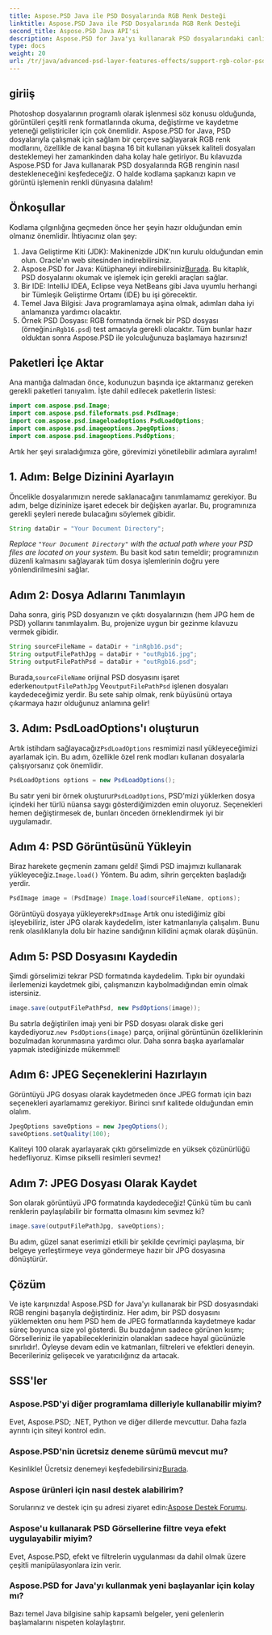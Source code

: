 ```yaml
---
title: Aspose.PSD Java ile PSD Dosyalarında RGB Renk Desteği
linktitle: Aspose.PSD Java ile PSD Dosyalarında RGB Renk Desteği
second_title: Aspose.PSD Java API'si
description: Aspose.PSD for Java'yı kullanarak PSD dosyalarındaki canlı RGB renklerinin kilidini açın! Resimlerinizi zahmetsizce geliştirmek ve kaydetmek için adım adım kılavuzumuzu izleyin.
type: docs
weight: 20
url: /tr/java/advanced-psd-layer-features-effects/support-rgb-color-psd-files/
---
```

## giriiş
Photoshop dosyalarının programlı olarak işlenmesi söz konusu olduğunda, görüntüleri çeşitli renk formatlarında okuma, değiştirme ve kaydetme yeteneği geliştiriciler için çok önemlidir. Aspose.PSD for Java, PSD dosyalarıyla çalışmak için sağlam bir çerçeve sağlayarak RGB renk modlarını, özellikle de kanal başına 16 bit kullanan yüksek kaliteli dosyaları desteklemeyi her zamankinden daha kolay hale getiriyor. Bu kılavuzda Aspose.PSD for Java kullanarak PSD dosyalarında RGB renginin nasıl destekleneceğini keşfedeceğiz. O halde kodlama şapkanızı kapın ve görüntü işlemenin renkli dünyasına dalalım!
## Önkoşullar
Kodlama çılgınlığına geçmeden önce her şeyin hazır olduğundan emin olmanız önemlidir. İhtiyacınız olan şey:
1. Java Geliştirme Kiti (JDK): Makinenizde JDK'nın kurulu olduğundan emin olun. Oracle'ın web sitesinden indirebilirsiniz.
2.  Aspose.PSD for Java: Kütüphaneyi indirebilirsiniz[Burada](https://releases.aspose.com/psd/java/). Bu kitaplık, PSD dosyalarını okumak ve işlemek için gerekli araçları sağlar.
3. Bir IDE: IntelliJ IDEA, Eclipse veya NetBeans gibi Java uyumlu herhangi bir Tümleşik Geliştirme Ortamı (IDE) bu işi görecektir.
4. Temel Java Bilgisi: Java programlamaya aşina olmak, adımları daha iyi anlamanıza yardımcı olacaktır.
5.  Örnek PSD Dosyası: RGB formatında örnek bir PSD dosyası (örneğin`inRgb16.psd`) test amacıyla gerekli olacaktır.
Tüm bunlar hazır olduktan sonra Aspose.PSD ile yolculuğunuza başlamaya hazırsınız!
## Paketleri İçe Aktar
Ana mantığa dalmadan önce, kodunuzun başında içe aktarmanız gereken gerekli paketleri tanıyalım. İşte dahil edilecek paketlerin listesi:
```java
import com.aspose.psd.Image;
import com.aspose.psd.fileformats.psd.PsdImage;
import com.aspose.psd.imageloadoptions.PsdLoadOptions;
import com.aspose.psd.imageoptions.JpegOptions;
import com.aspose.psd.imageoptions.PsdOptions;
```
Artık her şeyi sıraladığımıza göre, görevimizi yönetilebilir adımlara ayıralım!
## 1. Adım: Belge Dizinini Ayarlayın
Öncelikle dosyalarımızın nerede saklanacağını tanımlamamız gerekiyor. Bu adım, belge dizininize işaret edecek bir değişken ayarlar. Bu, programınıza gerekli şeyleri nerede bulacağını söylemek gibidir.
```java
String dataDir = "Your Document Directory";
```
*Replace `"Your Document Directory"` with the actual path where your PSD files are located on your system.* 
Bu basit kod satırı temeldir; programınızın düzenli kalmasını sağlayarak tüm dosya işlemlerinin doğru yere yönlendirilmesini sağlar.
## Adım 2: Dosya Adlarını Tanımlayın
Daha sonra, giriş PSD dosyanızın ve çıktı dosyalarınızın (hem JPG hem de PSD) yollarını tanımlayalım. Bu, projenize uygun bir gezinme kılavuzu vermek gibidir.
```java
String sourceFileName = dataDir + "inRgb16.psd";
String outputFilePathJpg = dataDir + "outRgb16.jpg";
String outputFilePathPsd = dataDir + "outRgb16.psd";
```
 Burada,`sourceFileName` orijinal PSD dosyasını işaret ederken`outputFilePathJpg` Ve`outputFilePathPsd` işlenen dosyaları kaydedeceğimiz yerdir. Bu sete sahip olmak, renk büyüsünü ortaya çıkarmaya hazır olduğunuz anlamına gelir!
## 3. Adım: PsdLoadOptions'ı oluşturun
 Artık istihdam sağlayacağız`PsdLoadOptions` resmimizi nasıl yükleyeceğimizi ayarlamak için. Bu adım, özellikle özel renk modları kullanan dosyalarla çalışıyorsanız çok önemlidir.
```java
PsdLoadOptions options = new PsdLoadOptions();
```
 Bu satır yeni bir örnek oluşturur`PsdLoadOptions`, PSD'mizi yüklerken dosya içindeki her türlü nüansa saygı gösterdiğimizden emin oluyoruz. Seçenekleri hemen değiştirmesek de, bunları önceden örneklendirmek iyi bir uygulamadır.
## Adım 4: PSD Görüntüsünü Yükleyin
Biraz harekete geçmenin zamanı geldi! Şimdi PSD imajımızı kullanarak yükleyeceğiz.`Image.load()` Yöntem. Bu adım, sihrin gerçekten başladığı yerdir.
```java
PsdImage image = (PsdImage) Image.load(sourceFileName, options);
```
 Görüntüyü dosyaya yükleyerek`PsdImage` Artık onu istediğimiz gibi işleyebiliriz, ister JPG olarak kaydedelim, ister katmanlarıyla çalışalım. Bunu renk olasılıklarıyla dolu bir hazine sandığının kilidini açmak olarak düşünün.
## Adım 5: PSD Dosyasını Kaydedin
Şimdi görselimizi tekrar PSD formatında kaydedelim. Tıpkı bir oyundaki ilerlemenizi kaydetmek gibi, çalışmanızın kaybolmadığından emin olmak istersiniz.
```java
image.save(outputFilePathPsd, new PsdOptions(image));
```
 Bu satırla değiştirilen imajı yeni bir PSD dosyası olarak diske geri kaydediyoruz.`new PsdOptions(image)` parça, orijinal görüntünün özelliklerinin bozulmadan korunmasına yardımcı olur. Daha sonra başka ayarlamalar yapmak istediğinizde mükemmel!
## Adım 6: JPEG Seçeneklerini Hazırlayın
Görüntüyü JPG dosyası olarak kaydetmeden önce JPEG formatı için bazı seçenekleri ayarlamamız gerekiyor. Birinci sınıf kalitede olduğundan emin olalım.
```java
JpegOptions saveOptions = new JpegOptions();
saveOptions.setQuality(100);
```
Kaliteyi 100 olarak ayarlayarak çıktı görselimizde en yüksek çözünürlüğü hedefliyoruz. Kimse pikselli resimleri sevmez! 
## Adım 7: JPEG Dosyası Olarak Kaydet
Son olarak görüntüyü JPG formatında kaydedeceğiz! Çünkü tüm bu canlı renklerin paylaşılabilir bir formatta olmasını kim sevmez ki?
```java
image.save(outputFilePathJpg, saveOptions);
```
Bu adım, güzel sanat eserimizi etkili bir şekilde çevrimiçi paylaşıma, bir belgeye yerleştirmeye veya göndermeye hazır bir JPG dosyasına dönüştürür.
## Çözüm
Ve işte karşınızda! Aspose.PSD for Java'yı kullanarak bir PSD dosyasındaki RGB rengini başarıyla değiştirdiniz. Her adım, bir PSD dosyasını yüklemekten onu hem PSD hem de JPEG formatlarında kaydetmeye kadar süreç boyunca size yol gösterdi. Bu buzdağının sadece görünen kısmı; Görselleriniz ile yapabileceklerinizin olanakları sadece hayal gücünüzle sınırlıdır!.
Öyleyse devam edin ve katmanları, filtreleri ve efektleri deneyin. Becerileriniz gelişecek ve yaratıcılığınız da artacak.

## SSS'ler
### Aspose.PSD'yi diğer programlama dilleriyle kullanabilir miyim?  
Evet, Aspose.PSD; .NET, Python ve diğer dillerde mevcuttur. Daha fazla ayrıntı için siteyi kontrol edin.
### Aspose.PSD'nin ücretsiz deneme sürümü mevcut mu?  
 Kesinlikle! Ücretsiz denemeyi keşfedebilirsiniz[Burada](https://releases.aspose.com/).
### Aspose ürünleri için nasıl destek alabilirim?  
 Sorularınız ve destek için şu adresi ziyaret edin:[Aspose Destek Forumu](https://forum.aspose.com/c/psd/34).
### Aspose'u kullanarak PSD Görsellerine filtre veya efekt uygulayabilir miyim?  
Evet, Aspose.PSD, efekt ve filtrelerin uygulanması da dahil olmak üzere çeşitli manipülasyonlara izin verir.
### Aspose.PSD for Java'yı kullanmak yeni başlayanlar için kolay mı?  
Bazı temel Java bilgisine sahip kapsamlı belgeler, yeni gelenlerin başlamalarını nispeten kolaylaştırır.